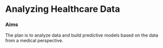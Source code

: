 # Analyzing Healthcare Data

### Aims

The plan is to analyze data and build predictive models based on the data from a medical perspective.